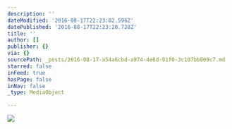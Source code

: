 ```yaml
---
description: ''
dateModified: '2016-08-17T22:23:02.596Z'
datePublished: '2016-08-17T22:23:20.728Z'
title: ''
author: []
publisher: {}
via: {}
sourcePath: _posts/2016-08-17-a54a6cbd-a974-4e6d-91f0-3c107bb869c7.md
starred: false
inFeed: true
hasPage: false
inNav: false
_type: MediaObject

---
```

![](https://the-grid-user-content.s3-us-west-2.amazonaws.com/7c9ab2dc-9294-4daa-b457-0a292a35c8dc.jpg)
